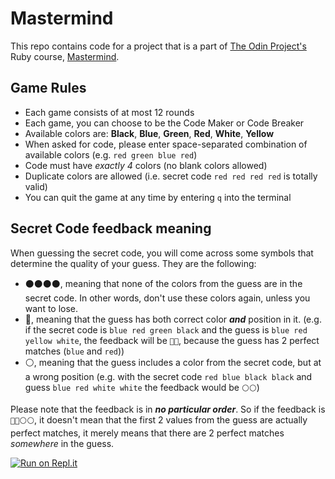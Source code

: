 # Mastermind

This repo contains code for a project that is a part of [The Odin Project's](https://www.theodinproject.com) Ruby course, [Mastermind](https://en.wikipedia.org/wiki/Mastermind_(board_game)).

## Game Rules
- Each game consists of at most 12 rounds
- Each game, you can choose to be the Code Maker or Code Breaker
- Available colors are: **Black**, **Blue**, **Green**, **Red**, **White**, **Yellow**
- When asked for code, please enter space-separated combination of available colors (e.g. ``` red green blue red ```)
- Code must have *exactly 4* colors (no blank colors allowed)
- Duplicate colors are allowed (i.e. secret code ``` red red red red ``` is totally valid)
- You can quit the game at any time by entering ``` q ``` into the terminal

## Secret Code feedback meaning
When guessing the secret code, you will come across some symbols that determine the quality of your guess. They are the following:
- ⚫⚫⚫⚫, meaning that none of the colors from the guess are in the secret code. In other words, don't use these colors again, unless you want to lose.
- 🔴, meaning that the guess has both correct color ***and*** position in it. (e.g. if the secret code is ``` blue red green black ``` and the guess is ``` blue red yellow white ```, the feedback will be ``` 🔴🔴 ```, because the guess has 2 perfect matches (``` blue ``` and ``` red ```))
- ⚪, meaning that the guess includes a color from the secret code, but at a wrong position (e.g. with the secret code ``` red blue black black ``` and guess ``` blue red white white ``` the feedback would be ``` ⚪⚪ ```)

Please note that the feedback is in ***no particular order***. So if the feedback is ``` 🔴🔴⚪⚪ ```, it doesn't mean that the first 2 values from the guess are actually perfect matches, it merely means that there are 2 perfect matches *somewhere* in the guess.

[![Run on Repl.it](https://replit.com/badge/github/jozef-hudec-27/mastermind)](https://replit.com/new/github/jozef-hudec-27/mastermind)